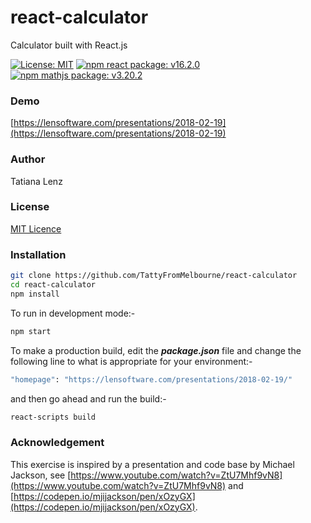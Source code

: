 # react-calculator
Calculator built with React.js

[![License: MIT](https://img.shields.io/badge/License-MIT-yellow.svg)](https://opensource.org/licenses/MIT)
[![npm react package: v16.2.0](https://img.shields.io/badge/npm%20react%20package%3A-%20v16.2.0-blue.svg?style=flat)](https://www.npmjs.com/package/react)
[![npm mathjs package: v3.20.2](https://img.shields.io/badge/npm%20mathjs%20package%3A-%20v3.20.2-blue.svg?style=flat)](https://www.npmjs.com/package/mathjs)

### Demo

[https://lensoftware.com/presentations/2018-02-19](https://lensoftware.com/presentations/2018-02-19)

### Author

Tatiana Lenz

### License

[MIT Licence](https://opensource.org/licenses/MIT)

### Installation

```bash
git clone https://github.com/TattyFromMelbourne/react-calculator
cd react-calculator
npm install
```

To run in development mode:-

```bash
npm start
```
To make a production build, edit the *__package.json__* file and change the following line to what is appropriate for your environment:-


```bash
"homepage": "https://lensoftware.com/presentations/2018-02-19/"
  ```
and then go ahead and run the build:-

```bash
react-scripts build
```

### Acknowledgement

This exercise is inspired by a presentation and code base by Michael Jackson, see [https://www.youtube.com/watch?v=ZtU7Mhf9vN8](https://www.youtube.com/watch?v=ZtU7Mhf9vN8) and [https://codepen.io/mjijackson/pen/xOzyGX](https://codepen.io/mjijackson/pen/xOzyGX).
